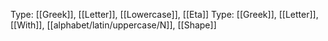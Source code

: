 Type: [[Greek]], [[Letter]], [[Lowercase]], [[Eta]]
Type: [[Greek]], [[Letter]], [[With]], [[alphabet/latin/uppercase/N]], [[Shape]]
